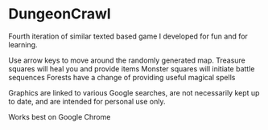 # DungeonCrawl
Fourth iteration of similar texted based game I developed for fun and for learning.

Use arrow keys to move around the randomly generated map.
Treasure squares will heal you and provide items
Monster squares will initiate battle sequences
Forests have a change of providing useful magical spells

Graphics are linked to various Google searches, are not necessarily kept up to date, and are intended for personal use only.

Works best on Google Chrome
